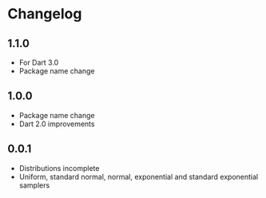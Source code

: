 # Changelog

## 1.1.0

+ For Dart 3.0
+ Package name change

## 1.0.0

+ Package name change
+ Dart 2.0 improvements

## 0.0.1

- Distributions incomplete
- Uniform, standard normal, normal, exponential and standard exponential samplers
